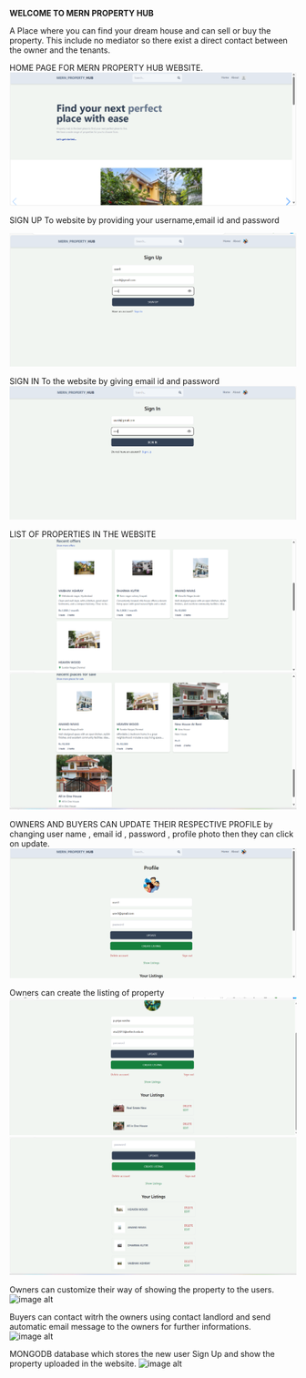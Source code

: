 **WELCOME TO MERN PROPERTY HUB**

A Place where you can find your dream house and can sell or buy the property.
This include no mediator so there exist a direct contact between the owner and the tenants.

HOME PAGE FOR MERN PROPERTY HUB WEBSITE.
![HOME PAGE](https://github.com/PRIYA-VARSHA/mern-estate/blob/cb912df49894f1437c5106172cab70ac764bf32d/Screenshot%20(872).png)

SIGN UP To website by providing your username,email id and password

![image alt](https://github.com/PRIYA-VARSHA/mern-estate/blob/d5da3255301a1175b6670aa68a39e8dfc2550e84/Screenshot%20(870).png)

SIGN IN To the website by giving email id and password
![image alt](https://github.com/PRIYA-VARSHA/mern-estate/blob/47d62b611669bc2caba193343b20991a7723bfa9/Screenshot%20(871).png)

LIST OF PROPERTIES IN THE WEBSITE
![image alt](https://github.com/PRIYA-VARSHA/mern-estate/blob/f4a966e71ca0b5c035188bf27952e35151e1ab1f/Screenshot%20(873).png)
![image alt](https://github.com/PRIYA-VARSHA/mern-estate/blob/e2d8583baf8084b4e9ebd59f4bf20ee3e10b8d0b/Screenshot%20(874).png)

OWNERS AND BUYERS CAN UPDATE THEIR RESPECTIVE PROFILE by changing user name , email id , password , profile photo then they can click on update.
![image alt](https://github.com/PRIYA-VARSHA/mern-estate/blob/f6fba44248d86eec32583fc124eb04138d74e38b/Screenshot%20(877).png)

Owners can create the listing of property
![image alt](https://github.com/PRIYA-VARSHA/mern-estate/blob/4b2d4edf5ae1c0ee5a1ba8bb554bcf3913a39e2f/Screenshot%20(876).png)
![image alt](https://github.com/PRIYA-VARSHA/mern-estate/blob/987b1ccb84a1773c0e843aa7d8df8f9a8c84b553/Screenshot%20(878).png)

Owners can customize their way of showing the property to the users.
![image alt](image_url)

Buyers can contact witrh the owners using contact landlord and send automatic email message to the owners for further informations.
![image alt](image_url)

MONGODB database which stores the new user Sign Up and show the property uploaded in the website.
![image alt](image_url)
